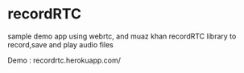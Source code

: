 recordRTC
=========

sample demo app using webrtc, and muaz khan recordRTC library to record,save and play audio files

Demo : recordrtc.herokuapp.com/
